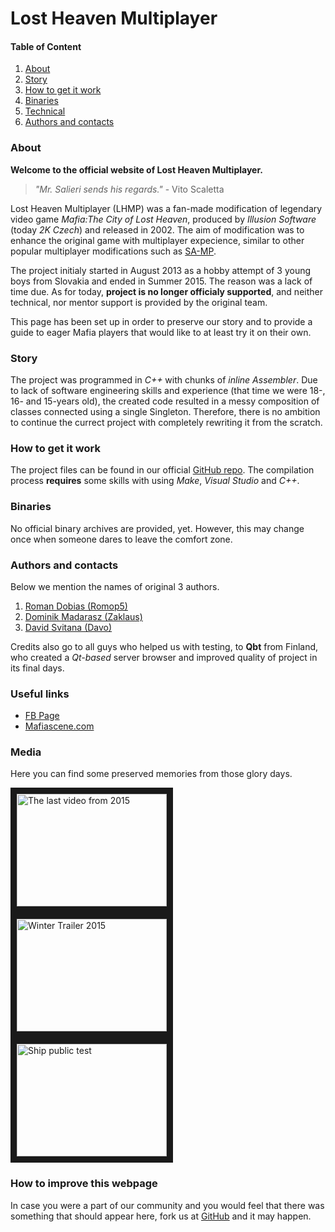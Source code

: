 # Lost Heaven Multiplayer


#### Table of Content
1. [About](#About)
2. [Story](#Story)
3. [How to get it work](#How-to-get-it-work)
4. [Binaries](#Binaries)
5. [Technical](#Technical)
6. [Authors and contacts](#Authors-and-contancts)


### About
**Welcome to the official website of Lost Heaven Multiplayer.**

> *"Mr. Salieri sends his regards."* - Vito Scaletta

Lost Heaven Multiplayer (LHMP) was a fan-made modification of legendary video game *Mafia:The City of Lost Heaven*, produced by *Illusion Software* (today *2K Czech*) and released in 2002. The aim of modification was to enhance the original game with multiplayer expecience, similar to other popular multiplayer modifications such as [SA-MP](http://sa-mp.com).

The project initialy started in August 2013 as a hobby attempt of 3 young boys from Slovakia and ended in Summer 2015. The reason was a lack of time due. As for today, **project is no longer officialy supported**, and neither technical, nor mentor support is provided by the original team. 

This page has been set up in order to preserve our story and to provide a guide to eager Mafia players that would like to at least try it on their own.

### Story
The project was programmed in *C++* with chunks of *inline Assembler*. Due to lack of software engineering skills and experience (that time we were 18-, 16- and 15-years old),  the created code resulted in a messy composition of classes connected using a single Singleton. Therefore, there is no ambition to continue the currect project with completely rewriting it from the scratch.
### How to get it work
The project files can be found in our official [GitHub repo](https://github.com/LHMPTeam/lhmp-old). The compilation process **requires** some skills with using *Make*, *Visual Studio* and *C++*.

### Binaries
No official binary archives are provided, yet. However, this may change once when someone dares to leave the comfort zone.
### Authors and contacts
Below we mention the names of original 3 authors.

 1. [Roman Dobias (Romop5)](https://github.com/Romop5)
 2. [Dominik Madarasz (Zaklaus)](https://github.com/zaklaus)
 3. [David Svitana (Davo)](https://github.com/DavoSK)

Credits also go to all guys who helped us with testing, to **Qbt** from Finland, who created a *Qt-based* server browser and improved quality of project in its final days.


### Useful links

* [FB Page](https://www.facebook.com/lhmpmode/)
* [Mafiascene.com](http://mafiascene.com)

### Media
Here you can find some preserved memories from those glory days.

<div class="container">
<div class="row">
<div class="col s4">
	<a href="http://www.youtube.com/watch?feature=player_embedded&v=2A78Hidqu_Y" target="_blank"><img src="http://img.youtube.com/vi/2A78Hidqu_Y/0.jpg" 
	alt="The last video from 2015" width="240" height="180" border="10" /></a>
</div>
<div class="col s4">
	<a href="http://www.youtube.com/watch?feature=player_embedded&v=BcWdLWNo-DI" target="_blank"><img src="http://img.youtube.com/vi/BcWdLWNo-DI/0.jpg" 
	alt="Winter Trailer 2015" width="240" height="180" border="10" /></a>

</div>
<div class="col s4">
	<a href="http://www.youtube.com/watch?feature=player_embedded&v=Wn_2IVbIaD0" target="_blank"><img src="http://img.youtube.com/vi/Wn_2IVbIaD0/0.jpg" 
	alt="Ship public test" width="240" height="180" border="10" /></a>
</div>
</div>
</div>

### How to improve this webpage
In case you were a part of our community and you would feel that there was something that should appear here, fork us at [GitHub](https://github.com/LHMPTeam/LHMPTeam.github.io) and it may happen.
</div>



